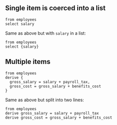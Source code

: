 ## Single item is coerced into a list

```prql
from employees
select salary
```

Same as above but with `salary` in a list:

```prql
from employees
select {salary}
```

## Multiple items

```prql
from employees
derive {
  gross_salary = salary + payroll_tax,
  gross_cost = gross_salary + benefits_cost
}
```

Same as above but split into two lines:

```prql
from employees
derive gross_salary = salary + payroll_tax
derive gross_cost = gross_salary + benefits_cost
```

